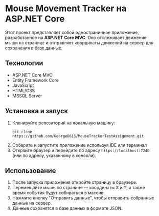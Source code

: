 <h1>Mouse Movement Tracker на ASP.NET Core</h1>

<p>Этот проект представляет собой одностраничное приложение, разработанное на <strong>ASP.NET Core MVC</strong>. Оно отслеживает движение мыши на странице и отправляет координаты движений на сервер для сохранения в базе данных.</p>

<h2>Технологии</h2>
<ul>
  <li>ASP.NET Core MVC</li>
  <li>Entity Framework Core</li>
  <li>JavaScript</li>
  <li>HTML/CSS</li>
  <li>MSSQL Server</li>
</ul>

<h2>Установка и запуск</h2>
<ol>
  <li>Клонируйте репозиторий на локальную машину:
    <pre><code>git clone https://github.com/GeorgeD615/MouseTrackerTestAssignment.git</code></pre>
  </li>
  <li>Соберите и запустите приложение используя IDE или терминал</li>
  <li>Откройте браузер и перейдите по адресу <code>https://localhost:7240</code> (или по адресу, указанному в консоли).</li>
</ol>

<h2>Использование</h2>
<ol>
  <li>После запуска приложения откройте страницу в браузере.</li>
  <li>Перемещайте мышь по странице — координаты X и Y, а также время события будут собираться в массив.</li>
  <li>Нажмите кнопку "Отправить данные", чтобы отправить собранные данные на сервер.</li>
  <li>Данные сохранятся в базе данных в формате JSON.</li>
</ol>
